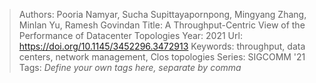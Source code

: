 > Authors: Pooria Namyar, Sucha Supittayapornpong, Mingyang Zhang, Minlan Yu, Ramesh Govindan
> Title: A Throughput-Centric View of the Performance of Datacenter Topologies
> Year: 2021
> Url: https://doi.org/10.1145/3452296.3472913
> Keywords: throughput, data centers, network management, Clos topologies
> Series: SIGCOMM '21
> Tags: *Define your own tags here, separate by comma*